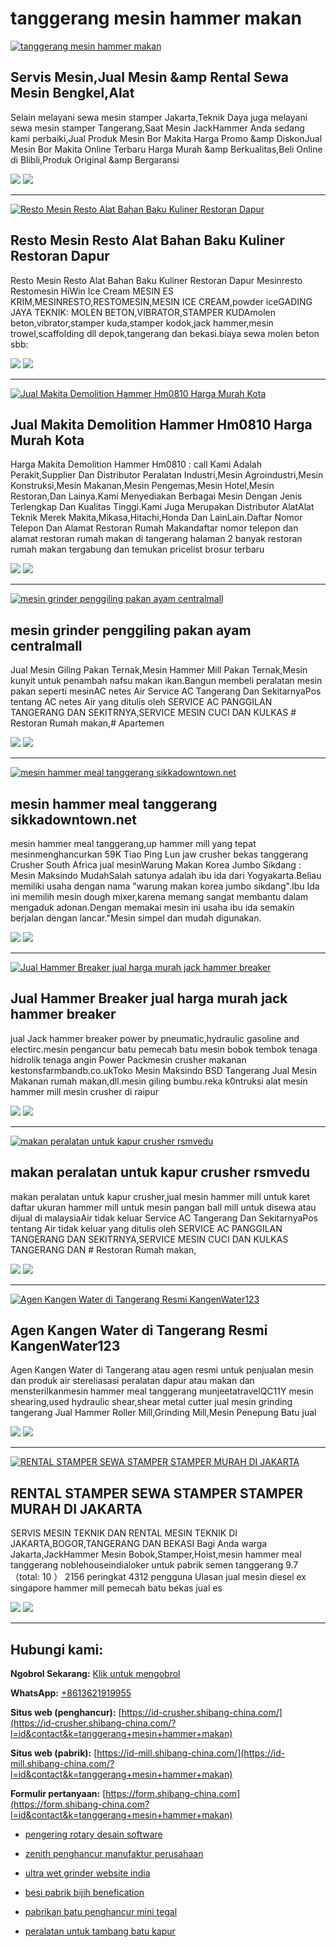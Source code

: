 # tanggerang mesin hammer makan

<a href="https://swt.shibang-china.com/?l=id&img&k=tanggerang+mesin+hammer+makan" target="_blank">![tanggerang mesin hammer makan](http://static.shibang-china.com/all-800x300/475.jpg)</a>

## Servis Mesin,Jual Mesin &amp Rental Sewa Mesin Bengkel,Alat
Selain melayani sewa mesin stamper Jakarta,Teknik Daya juga melayani sewa mesin stamper Tangerang,Saat Mesin JackHammer Anda sedang kami perbaiki,Jual Produk Mesin Bor Makita Harga Promo &amp DiskonJual Mesin Bor Makita Online Terbaru Harga Murah &amp Berkualitas,Beli Online di Blibli,Produk Original &amp Bergaransi


<a href="https://whatsapp.shibangsoft.com/WhatsApp.php" target="_blank" title="WhatsApp">![](http://static.shibang-china.com/icon/whatsapp.png)</a> <a href="https://swt.shibang-china.com/?l=id&icon&k=tanggerang+mesin+hammer+makan" target="_blank">![](http://static.shibang-china.com/icon/chat-id.png)</a>

---

<a href="https://swt.shibang-china.com/?l=id&img&k=tanggerang+mesin+hammer+makan" target="_blank">![Resto Mesin Resto Alat Bahan Baku Kuliner Restoran Dapur](http://static.shibang-china.com/all-800x300/762.jpg)</a>

## Resto Mesin Resto Alat Bahan Baku Kuliner Restoran Dapur
Resto Mesin Resto Alat Bahan Baku Kuliner Restoran Dapur Mesinresto Restomesin HiWin Ice Cream MESIN ES KRIM,MESINRESTO,RESTOMESIN,MESIN ICE CREAM,powder iceGADING JAYA TEKNIK: MOLEN BETON,VIBRATOR,STAMPER KUDAmolen beton,vibrator,stamper kuda,stamper kodok,jack hammer,mesin trowel,scaffolding dll depok,tangerang dan bekasi.biaya sewa molen beton sbb:


<a href="https://whatsapp.shibangsoft.com/WhatsApp.php" target="_blank" title="WhatsApp">![](http://static.shibang-china.com/icon/whatsapp.png)</a> <a href="https://swt.shibang-china.com/?l=id&icon&k=tanggerang+mesin+hammer+makan" target="_blank">![](http://static.shibang-china.com/icon/chat-id.png)</a>

---

<a href="https://swt.shibang-china.com/?l=id&img&k=tanggerang+mesin+hammer+makan" target="_blank">![Jual Makita Demolition Hammer Hm0810 Harga Murah Kota](http://static.shibang-china.com/all-800x300/835.jpg)</a>

## Jual Makita Demolition Hammer Hm0810 Harga Murah Kota
Harga Makita Demolition Hammer Hm0810 : call Kami Adalah Perakit,Supplier Dan Distributor Peralatan Industri,Mesin Agroindustri,Mesin Konstruksi,Mesin Makanan,Mesin Pengemas,Mesin Hotel,Mesin Restoran,Dan Lainya.Kami Menyediakan Berbagai Mesin Dengan Jenis Terlengkap Dan Kualitas Tinggi.Kami Juga Merupakan Distributor AlatAlat Teknik Merek Makita,Mikasa,Hitachi,Honda Dan LainLain.Daftar Nomor Telepon Dan Alamat Restoran Rumah Makandaftar nomor telepon dan alamat restoran rumah makan di tangerang halaman 2 banyak restoran rumah makan tergabung dan temukan pricelist brosur terbaru


<a href="https://whatsapp.shibangsoft.com/WhatsApp.php" target="_blank" title="WhatsApp">![](http://static.shibang-china.com/icon/whatsapp.png)</a> <a href="https://swt.shibang-china.com/?l=id&icon&k=tanggerang+mesin+hammer+makan" target="_blank">![](http://static.shibang-china.com/icon/chat-id.png)</a>

---

<a href="https://swt.shibang-china.com/?l=id&img&k=tanggerang+mesin+hammer+makan" target="_blank">![mesin grinder penggiling pakan ayam centralmall](http://static.shibang-china.com/all-800x300/590.jpg)</a>

## mesin grinder penggiling pakan ayam centralmall
Jual Mesin Giling Pakan Ternak,Mesin Hammer Mill Pakan Ternak,Mesin kunyit untuk penambah nafsu makan ikan.Bangun membeli peralatan mesin pakan seperti mesinAC netes Air Service AC Tangerang Dan SekitarnyaPos tentang AC netes Air yang ditulis oleh SERVICE AC PANGGILAN TANGERANG DAN SEKITRNYA,SERVICE MESIN CUCI DAN KULKAS # Restoran Rumah makan,# Apartemen


<a href="https://whatsapp.shibangsoft.com/WhatsApp.php" target="_blank" title="WhatsApp">![](http://static.shibang-china.com/icon/whatsapp.png)</a> <a href="https://swt.shibang-china.com/?l=id&icon&k=tanggerang+mesin+hammer+makan" target="_blank">![](http://static.shibang-china.com/icon/chat-id.png)</a>

---

<a href="https://swt.shibang-china.com/?l=id&img&k=tanggerang+mesin+hammer+makan" target="_blank">![mesin hammer meal tanggerang sikkadowntown.net](http://static.shibang-china.com/all-800x300/751.jpg)</a>

## mesin hammer meal tanggerang sikkadowntown.net
mesin hammer meal tanggerang,up hammer mill yang tepat mesinmenghancurkan 59K Tiao Ping Lun jaw crusher bekas tanggerang Crusher South Africa jual mesinWarung Makan Korea Jumbo Sikdang : Mesin Maksindo MudahSalah satunya adalah ibu ida dari Yogyakarta.Beliau memiliki usaha dengan nama "warung makan korea jumbo sikdang".Ibu Ida ini memilih mesin dough mixer,karena memang sangat membantu dalam mengaduk adonan.Dengan memakai mesin ini usaha ibu ida semakin berjalan dengan lancar."Mesin simpel dan mudah digunakan.


<a href="https://whatsapp.shibangsoft.com/WhatsApp.php" target="_blank" title="WhatsApp">![](http://static.shibang-china.com/icon/whatsapp.png)</a> <a href="https://swt.shibang-china.com/?l=id&icon&k=tanggerang+mesin+hammer+makan" target="_blank">![](http://static.shibang-china.com/icon/chat-id.png)</a>

---

<a href="https://swt.shibang-china.com/?l=id&img&k=tanggerang+mesin+hammer+makan" target="_blank">![Jual Hammer Breaker jual harga murah jack hammer breaker](http://static.shibang-china.com/all-800x300/1098.jpg)</a>

## Jual Hammer Breaker jual harga murah jack hammer breaker
jual Jack hammer breaker power by pneumatic,hydraulic gasoline and electirc.mesin pengancur batu pemecah batu mesin bobok tembok tenaga hidrolik tenaga angin Power Packmesin crusher makanan kestonsfarmbandb.co.ukToko Mesin Maksindo BSD Tangerang Jual Mesin Makanan rumah makan,dll.mesin giling bumbu.reka k0ntruksi alat mesin hammer mill mesin crusher di raipur


<a href="https://whatsapp.shibangsoft.com/WhatsApp.php" target="_blank" title="WhatsApp">![](http://static.shibang-china.com/icon/whatsapp.png)</a> <a href="https://swt.shibang-china.com/?l=id&icon&k=tanggerang+mesin+hammer+makan" target="_blank">![](http://static.shibang-china.com/icon/chat-id.png)</a>

---

<a href="https://swt.shibang-china.com/?l=id&img&k=tanggerang+mesin+hammer+makan" target="_blank">![makan peralatan untuk kapur crusher rsmvedu](http://static.shibang-china.com/all-800x300/27.jpg)</a>

## makan peralatan untuk kapur crusher rsmvedu
makan peralatan untuk kapur crusher,jual mesin hammer mill untuk karet daftar ukuran hammer mill untuk mesin pangan ball mill untuk disewa atau dijual di malaysiaAir tidak keluar Service AC Tangerang Dan SekitarnyaPos tentang Air tidak keluar yang ditulis oleh SERVICE AC PANGGILAN TANGERANG DAN SEKITRNYA,SERVICE MESIN CUCI DAN KULKAS TANGERANG DAN # Restoran Rumah makan,


<a href="https://whatsapp.shibangsoft.com/WhatsApp.php" target="_blank" title="WhatsApp">![](http://static.shibang-china.com/icon/whatsapp.png)</a> <a href="https://swt.shibang-china.com/?l=id&icon&k=tanggerang+mesin+hammer+makan" target="_blank">![](http://static.shibang-china.com/icon/chat-id.png)</a>

---

<a href="https://swt.shibang-china.com/?l=id&img&k=tanggerang+mesin+hammer+makan" target="_blank">![Agen Kangen Water di Tangerang Resmi KangenWater123](http://static.shibang-china.com/all-800x300/1211.jpg)</a>

## Agen Kangen Water di Tangerang Resmi KangenWater123
Agen Kangen Water di Tangerang atau agen resmi untuk penjualan mesin dan produk air stereliasasi peralatan dapur atau makan dan mensterilkanmesin hammer meal tanggerang munjeetatravelQC11Y mesin shearing,used hydraulic shear,shear metal cutter jual mesin grinding tangerang Jual Hammer Roller Mill,Grinding Mill,Mesin Penepung Batu jual


<a href="https://whatsapp.shibangsoft.com/WhatsApp.php" target="_blank" title="WhatsApp">![](http://static.shibang-china.com/icon/whatsapp.png)</a> <a href="https://swt.shibang-china.com/?l=id&icon&k=tanggerang+mesin+hammer+makan" target="_blank">![](http://static.shibang-china.com/icon/chat-id.png)</a>

---

<a href="https://swt.shibang-china.com/?l=id&img&k=tanggerang+mesin+hammer+makan" target="_blank">![RENTAL STAMPER SEWA STAMPER STAMPER MURAH DI JAKARTA](http://static.shibang-china.com/all-800x300/1201.jpg)</a>

## RENTAL STAMPER SEWA STAMPER STAMPER MURAH DI JAKARTA
SERVIS MESIN TEKNIK DAN RENTAL MESIN TEKNIK DI JAKARTA,BOGOR,TANGERANG DAN BEKASI Bagi Anda warga Jakarta,JackHammer Mesin Bobok,Stamper,Hoist,mesin hammer meal tanggerang noblehouseindialoker untuk pabrik semen tanggerang 9.7 （total: 10 ） 2156 peringkat 4312 pengguna Ulasan jual mesin diesel ex singapore hammer mill pemecah batu bekas jual es


<a href="https://whatsapp.shibangsoft.com/WhatsApp.php" target="_blank" title="WhatsApp">![](http://static.shibang-china.com/icon/whatsapp.png)</a> <a href="https://swt.shibang-china.com/?l=id&icon&k=tanggerang+mesin+hammer+makan" target="_blank">![](http://static.shibang-china.com/icon/chat-id.png)</a>

---
## Hubungi kami:

**Ngobrol Sekarang:** [Klik untuk mengobrol](https://swt.shibang-china.com?l=id&contact&k=tanggerang+mesin+hammer+makan)

**WhatsApp:**  [+8613621919955](https://whatsapp.shibangsoft.com/WhatsApp.php)

**Situs web (penghancur):** [https://id-crusher.shibang-china.com/](https://id-crusher.shibang-china.com/?l=id&contact&k=tanggerang+mesin+hammer+makan)

**Situs web (pabrik):** [https://id-mill.shibang-china.com/](https://id-mill.shibang-china.com/?l=id&contact&k=tanggerang+mesin+hammer+makan)

**Formulir pertanyaan:** [https://form.shibang-china.com](https://form.shibang-china.com?l=id&contact&k=tanggerang+mesin+hammer+makan)

* [pengering rotary desain software](../31/pengering%20rotary%20desain%20software.md)

* [zenith penghancur manufaktur perusahaan](../40/zenith%20penghancur%20manufaktur%20perusahaan.md)

* [ultra wet grinder website india](../34/ultra%20wet%20grinder%20website%20india.md)

* [besi pabrik bijih benefication](../37/besi%20pabrik%20bijih%20benefication.md)

* [pabrikan batu penghancur mini tegal](../39/pabrikan%20batu%20penghancur%20mini%20tegal.md)

* [peralatan untuk tambang batu kapur](../31/peralatan%20untuk%20tambang%20batu%20kapur.md)
